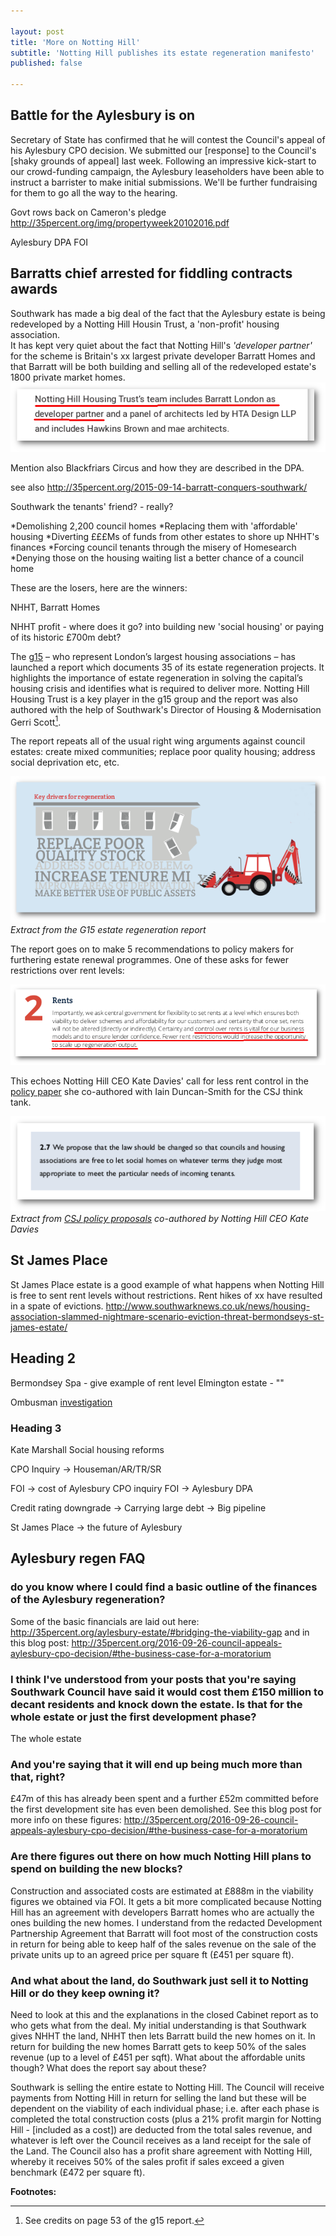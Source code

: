 ```yaml
---

layout: post
title: 'More on Notting Hill'
subtitle: 'Notting Hill publishes its estate regeneration manifesto'
published: false

---
```

## Battle for the Aylesbury is on
Secretary of State has confirmed that he will contest the Council's appeal of 
his Aylesbury CPO decision. We submitted our [response] to the Council's [shaky 
grounds of appeal] last week. Following an impressive kick-start to our 
crowd-funding campaign, the Aylesbury leaseholders have been able to instruct a 
barrister to make initial submissions. We'll be further fundraising for them to 
go all the way to the hearing. 

Govt rows back on Cameron's pledge
http://35percent.org/img/propertyweek20102016.pdf

Aylesbury DPA FOI


## Barratts chief arrested for fiddling contracts awards
Southwark has made a big deal of the fact that the Aylesbury estate is being 
redeveloped by a Notting Hill Housin Trust, a 'non-profit' housing association.  
It has kept very quiet about the fact that Notting Hill's _'developer partner'_ 
for the scheme is Britain's xx largest private developer Barratt Homes and that 
Barratt will be both building and selling all of the redeveloped estate's 1800 
private market homes.
![](/img/barrattasdeveloperpartner.png)

Mention also Blackfriars Circus and how they are described in the DPA.

see also http://35percent.org/2015-09-14-barratt-conquers-southwark/

Southwark the tenants' friend? - really?





 *Demolishing 2,200 council homes 
 *Replacing them with 'affordable' housing 
 *Diverting £££Ms of funds from other estates to shore up NHHT's finances
 *Forcing council tenants through the misery of Homesearch
 *Denying those on the housing waiting list a better chance of a council home

These are the losers, here are the winners:

NHHT, Barratt Homes

NHHT profit - where does it go? into building new 'social housing' or paying of its historic £700m debt?



The [g15](https://en.wikipedia.org/wiki/G15_%28housing_associations%29) – who represent London’s largest housing associations – has launched a report which documents 35 of its estate regeneration projects. It highlights the importance of estate regeneration in solving the capital’s housing crisis and identifies what is required to deliver more. Notting Hill Housing Trust is a key player in the g15 group and the report was also authored with the help of Southwark's Director of Housing & Modernisation Gerri Scott[^1]. 

The report repeats all of the usual right wing arguments against council estates: create mixed communities; replace poor quality housing; address social deprivation etc, etc.

![](/img/keydrivers.png)
*Extract from the G15 estate regeneration report*

The report goes on to make 5 recommendations to policy makers for furthering estate renewal programmes. One of these asks for fewer restrictions over rent levels:

![](/img/g15quote.png)

This echoes Notting Hill CEO Kate Davies' call for less rent control in the [policy paper](http://www.centreforsocialjustice.org.uk/UserStorage/pdf/Pdf%20reports/HousingPoverty.pdf) she co-authored with Iain Duncan-Smith for the CSJ think tank. 

![](/img/csjquoterents.png)
*Extract from [CSJ policy proposals](http://www.centreforsocialjustice.org.uk/UserStorage/pdf/Pdf%20reports/HousingPoverty.pdf) co-authored by Notting Hill CEO Kate Davies*

## St James Place
St James Place estate is a good example of what happens when Notting Hill is free to sent rent levels without restrictions. Rent hikes of xx have resulted in a spate of evictions. http://www.southwarknews.co.uk/news/housing-association-slammed-nightmare-scenario-eviction-threat-bermondseys-st-james-estate/

## Heading 2

Bermondsey Spa - give example of rent level
Elmington estate - ""

Ombusman [investigation](http://whatever.com)

### Heading 3
Kate Marshall 
Social housing reforms

CPO Inquiry -> Houseman/AR/TR/SR

FOI -> cost of Aylesbury CPO inquiry
FOI -> Aylesbury DPA

Credit rating downgrade
   -> Carrying large debt
   -> Big pipeline
   
St James Place -> the future of Aylesbury

## Aylesbury regen FAQ

### do you know where I could find a basic outline of the finances of the Aylesbury regeneration?

Some of the basic financials are laid out here: http://35percent.org/aylesbury-estate/#bridging-the-viability-gap
and in this blog post: http://35percent.org/2016-09-26-council-appeals-aylesbury-cpo-decision/#the-business-case-for-a-moratorium

### I think I've understood from your posts that you're saying Southwark Council have said it would cost them £150 million to decant residents and knock down the estate. Is that for the whole estate or just the first development phase?

The whole estate
 
### And you're saying that it will end up being much more than that, right?

£47m of this has already been spent and a further £52m committed before the first development site has even been demolished.
See this blog post for more info on these figures: http://35percent.org/2016-09-26-council-appeals-aylesbury-cpo-decision/#the-business-case-for-a-moratorium

### Are there figures out there on how much Notting Hill plans to spend on building the new blocks?

Construction and associated costs are estimated at £888m in the viability figures we obtained via FOI. It gets a bit more complicated because Notting Hill has an agreement with developers Barratt homes who are actually the ones building the new homes. I understand from the redacted Development Partnership Agreement that Barratt will foot most of the construction costs in return for being able to keep half of the sales revenue on the sale of the private units up to an agreed price per square ft (£451 per square ft).
 
### And what about the land, do Southwark just sell it to Notting Hill or do they keep owning it?
Need to look at this and the explanations in the closed Cabinet report as to who gets what from the deal. My initial understanding is that Southwark gives NHHT the land, NHHT then lets Barratt build the new homes on it. In return for building the new homes Barratt gets to keep 50% of the sales revenue (up to a level of £451 per sqft). What about the affordable units though? What does the report say about these?


Southwark is selling the entire estate to Notting Hill. The Council will receive payments from Notting Hill in return for selling the land but these will be dependent on the viability of each individual phase; i.e. after each phase is completed the total construction costs (plus a 21% profit margin for Notting Hill - [included as a cost]) are deducted from the total sales revenue, and whatever is left over the Council receives as a land receipt for the sale of the Land.
The Council also has a profit share agreement with Notting Hill, whereby it receives 50% of the sales profit if sales exceed a given benchmark (£472 per square ft). 

__Footnotes:__

[^1]: See credits on page 53 of the g15 report.
